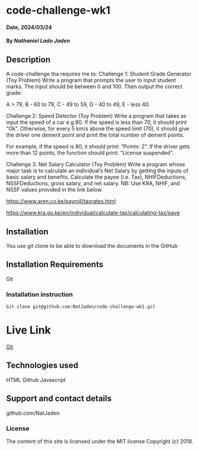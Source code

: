 # code-challenge-wk1

#### Date, 2024/03/24

#### By _Nathaniel Lado Jaden_

## Description

A code-challenge tha requires me to:
Challenge 1: Student Grade Generator (Toy Problem)
Write a program that prompts the user to input student marks. The input should be between 0 and 100. Then output the correct grade:

A > 79, B - 60 to 79, C - 49 to 59, D - 40 to 49, E - less 40.

Challenge 2: Speed Detector (Toy Problem)
Write a program that takes as input the speed of a car e.g 80. If the speed is less than 70, it should print “Ok”. Otherwise, for every 5 km/s above the speed limit (70), it should give the driver one demerit point and print the total number of demerit points.

For example, if the speed is 80, it should print: “Points: 2”. If the driver gets more than 12 points, the function should print: “License suspended”.

Challenge 3: Net Salary Calculator (Toy Problem)
Write a program whose major task is to calculate an individual’s Net Salary by getting the inputs of basic salary and benefits. Calculate the payee (i.e. Tax), NHIFDeductions, NSSFDeductions, gross salary, and net salary.
NB: Use KRA, NHIF, and NSSF values provided in the link below.

https://www.aren.co.ke/payroll/taxrates.html

https://www.kra.go.ke/en/individual/calculate-tax/calculating-tax/paye

## Installation

You use git clone to be able to download the documents in the GitHub

## Installation Requirements

Git

### Installation instruction

```
Git clone git@github.com:NatJaden/code-challenge-wk1.git

```

# Live Link

[Git](https://github.com/NatJaden/code-challenge-wk1)

## Technologies used

HTML
Github
Javascript

## Support and contact details

github.com/NatJaden

### License

The content of this site is licensed under the MIT license
Copyright (c) 2018.
